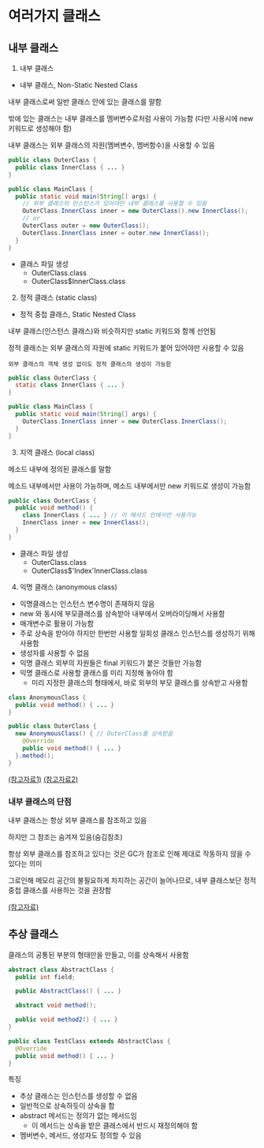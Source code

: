 # 여러가지 클래스

## 내부 클래스

1. 내부 클래스

- 내부 클래스, Non-Static Nested Class

내부 클래스로써 일반 클래스 안에 있는 클래스를 말함

밖에 있는 클래스는 내부 클래스를 멤버변수로처럼 사용이 가능함 (다만 사용시에 new 키워드로 생성해야 함)

내부 클래스는 외부 클래스의 자원(멤버변수, 멤버함수)을 사용할 수 있음

```Java
public class OuterClass {
  public class InnerClass { ... }
}

public class MainClass {
  public static void main(String[] args) {
    // 외부 클래스의 인스턴스가 있어야만 내부 클래스를 사용할 수 있음
    OuterClass.InnerClass inner = new OuterClass().new InnerClass();
    // or
    OuterClass outer = new OuterClass();
    OuterClass.InnerClass inner = outer.new InnerClass();
  }
}
```

- 클래스 파일 생성
  - OuterClass.class
  - OuterClass$InnerClass.class

2. 정적 클래스 (static class)

- 정적 중첩 클래스, Static Nested Class 

내부 클래스(인스턴스 클래스)와 비슷하지만 static 키워드와 함께 선언됨

정적 클래스는 외부 클래스의 자원에 static 키워드가 붙어 있어야만 사용할 수 있음

`외부 클래스의 객체 생성 없이도 정적 클래스의 생성이 가능함`

```Java
public class OuterClass {
  static class InnerClass { ... }
}

public class MainClass {
  public static void main(String[] args) {
    OuterClass.InnerClass inner = new OuterClass.InnerClass();
  }
}
```

3. 지역 클래스 (local class)

메소드 내부에 정의된 클래스를 말함

메소드 내부에서만 사용이 가능하며, 메소드 내부에서만 new 키워드로 생성이 가능함

```Java
public class OuterClass {
  public void method() {
    class InnerClass { ... } // 이 메서드 안에서만 사용가능
    InnerClass inner = new InnerClass();
  }
}
```

- 클래스 파일 생성
  - OuterClass.class
  - OuterClass$'Index'InnerClass.class

4. 익명 클래스 (anonymous class)

- 익명클래스는 인스턴스 변수명이 존재하지 않음
- new 와 동시에 부모클래스를 상속받아 내부에서 오버라이딩해서 사용함
- 매개변수로 활용이 가능함
- 주로 상속을 받아야 하지만 한번만 사용할 일회성 클래스 인스턴스를 생성하기 위해 사용함
- 생성자를 사용할 수 없음
- 익명 클래스 외부의 자원들은 final 키워드가 붙은 것들만 가능함
- 익명 클래스로 사용할 클래스를 미리 지정해 놓아야 함
  - 미리 지정한 클래스의 형태에서, 바로 외부의 부모 클래스를 상속받고 사용함

```Java
class AnonymousClass {
  public void method() { ... }
}

public class OuterClass {
  new AnonymousClass() { // OuterClass를 상속받음
    @Override
    public void method() { ... }
  }.method();
}
```

[(참고자료1)](http://www.tcpschool.com/java/java_usingClass_innerClass)
[(참고자료2)](https://sjh836.tistory.com/145)

### 내부 클래스의 단점

내부 클래스는 항상 외부 클래스를 참조하고 있음

하지만 그 참조는 숨겨져 있음(숨김참조)

항상 외부 클래스를 참조하고 있다는 것은 GC가 참조로 인해 제대로 작동하지 않을 수 있다는 의미

그로인해 메모리 공간의 불필요하게 차지하는 공간이 늘어나므로, 내부 클래스보단 정적 중첩 클래스를 사용하는 것을 권장함

[(참고자료)](https://siyoon210.tistory.com/141)

## 추상 클래스

클래스의 공통된 부분의 형태만을 만들고, 이를 상속해서 사용함

```Java
abstract class AbstractClass {
  public int field;

  public AbstractClass() { ... }

  abstract void method();

  public void method2() { ... }
}

public class TestClass extends AbstractClass {
  @Override
  public void method() { ... }
}
```

특징

- 추상 클래스는 인스턴스를 생성할 수 없음
- 일반적으로 상속하듯이 상속을 함
- abstract 메서드는 정의가 없는 메서드임
  - 이 메서드는 상속을 받은 클래스에서 반드시 재정의해야 함
- 멤버변수, 메서드, 생성자도 정의할 수 있음